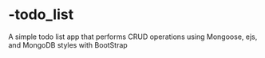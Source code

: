 # -todo_list 
A simple todo list app that performs CRUD operations using Mongoose, ejs, and MongoDB styles with BootStrap 

